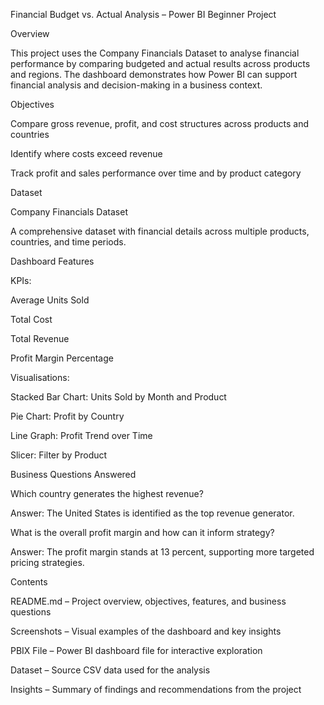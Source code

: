 Financial Budget vs. Actual Analysis – Power BI Beginner Project

Overview

This project uses the Company Financials Dataset to analyse financial performance by comparing budgeted and actual results across products and regions. The dashboard demonstrates how Power BI can support financial analysis and decision-making in a business context.

Objectives

Compare gross revenue, profit, and cost structures across products and countries

Identify where costs exceed revenue

Track profit and sales performance over time and by product category

Dataset

Company Financials Dataset

A comprehensive dataset with financial details across multiple products, countries, and time periods.

Dashboard Features

KPIs:

Average Units Sold

Total Cost

Total Revenue

Profit Margin Percentage

Visualisations:

Stacked Bar Chart: Units Sold by Month and Product

Pie Chart: Profit by Country

Line Graph: Profit Trend over Time

Slicer: Filter by Product

Business Questions Answered

Which country generates the highest revenue?

Answer: The United States is identified as the top revenue generator.

What is the overall profit margin and how can it inform strategy?

Answer: The profit margin stands at 13 percent, supporting more targeted pricing strategies.

Contents

README.md – Project overview, objectives, features, and business questions

Screenshots – Visual examples of the dashboard and key insights

PBIX File – Power BI dashboard file for interactive exploration

Dataset – Source CSV data used for the analysis

Insights – Summary of findings and recommendations from the project
